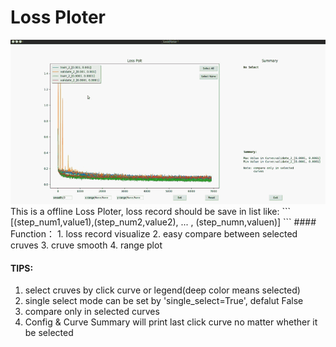 # Loss Ploter  

<img src="./ploter.gif" width="800">  
This is a offline Loss Ploter, loss record should be save in list like:  
```
[(step_num1,value1),(step_num2,value2), ... , (step_numn,valuen)]
```
#### Function： 
1. loss record visualize  
2. easy compare between selected cruves  
3. cruve smooth  
4. range plot  

#### TIPS:
1. select cruves by click curve or legend(deep color means selected)  
2. single select mode can be set by 'single_select=True', defalut False  
3. compare only in selected curves  
4. Config & Curve Summary will print last click curve no matter whether it be selected  